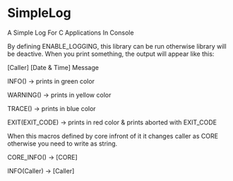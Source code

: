 # SimpleLog
A Simple Log For C Applications In Console

By defining ENABLE_LOGGING, this library can be run otherwise library will be deactive.
When you print something, the output will appear like this:

[Caller] [Date & Time] Message

INFO() -> prints in green color

WARNING() -> prints in yellow color

TRACE() -> prints in blue color

EXIT(EXIT_CODE) -> prints in red color & prints aborted with EXIT_CODE

When this macros defined by core infront of it it changes caller as CORE otherwise you need to write as string.

CORE_INFO() -> [CORE]

INFO(Caller) -> [Caller]
